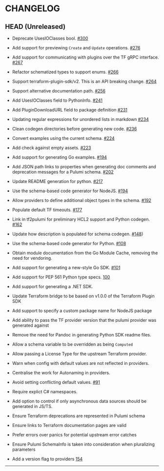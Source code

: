 CHANGELOG
=========

## HEAD (Unreleased)

- Deprecate UsesIOClasses bool.
  [#300](https://github.com/pulumi/pulumi-terraform-bridge/pull/300)

- Add support for previewing `Create` and `Update` operations.
  [#276](https://github.com/pulumi/pulumi-terraform-bridge/pull/276)

- Add support for communicating with plugins over the TF gRPC interface.
  [#267](https://github.com/pulumi/pulumi-terraform-bridge/pull/267)

- Refactor schematized types to support enums.
  [#266](https://github.com/pulumi/pulumi-terraform-bridge/pull/266)

- Support terraform-plugin-sdk/v2. This is an API breaking change.
  [#264](https://github.com/pulumi/pulumi-terraform-bridge/pull/264)

- Support alternative documentation path.
  [#256](https://github.com/pulumi/pulumi-terraform-bridge/pull/256)

- Add UsesIOClasses field to PythonInfo.
  [#241](https://github.com/pulumi/pulumi-terraform-bridge/pull/241)

- Add PluginDownloadURL field to package definition
  [#231](https://github.com/pulumi/pulumi-terraform-bridge/pull/231)

- Updating regular expressions for unordered lists in markdown
  [#234](https://github.com/pulumi/pulumi-terraform-bridge/pull/234) 
  
- Clean codegen directories before generating new code.
  [#236](https://github.com/pulumi/pulumi-terraform-bridge/pull/236)

- Convert examples using the current schema.
  [#224](https://github.com/pulumi/pulumi-terraform-bridge/pull/224)
  
- Add check against empty assets.
  [#223](https://github.com/pulumi/pulumi-terraform-bridge/pull/223)

- Add support for generating Go examples.
  [#194](https://github.com/pulumi/pulumi-terraform-bridge/pull/218)
  
- Add JSON path links to properties when generating doc comments and deprecation messages for
  a Pulumi schema.
  [#202](https://github.com/pulumi/pulumi-terraform-bridge/pull/202)

- Update README generation for python. 
  [#217](https://github.com/pulumi/pulumi-terraform-bridge/pull/217)

- Use the schema-based code generator for NodeJS.
  [#194](https://github.com/pulumi/pulumi-terraform-bridge/pull/194)

- Allow providers to define additional object types in the schema.
  [#192](https://github.com/pulumi/pulumi-terraform-bridge/pull/192)

- Populate default TF timeouts.
  [#177](https://github.com/pulumi/pulumi-terraform-bridge/issues/177)

- Link in tf2pulumi for preliminary HCL2 support and Python codegen.
  [#162](https://github.com/pulumi/pulumi-terraform-bridge/pull/162)

- Update how description is populated for schema codegen.
  [#148](https://github.com/pulumi/pulumi-terraform-bridge/pull/148))

- Use the schema-based code generator for Python.
  [#108](https://github.com/pulumi/pulumi-terraform-bridge/pull/108)

- Obtain module documentation from the Go Module Cache, removing the need for vendoring.

- Add support for generating a new-style Go SDK.
  [#101](https://github.com/pulumi/pulumi-terraform-bridge/pull/101)

- Add support for PEP 561 Python type specs. 
  [100](https://github.com/pulumi/pulumi-terraform-bridge/pull/100)

- Add support for generating a .NET SDK.

- Update Terraform bridge to be based on v1.0.0 of the Terraform Plugin SDK

- Add support to specify a custom package name for NodeJS package

- Add ability to pass the TF provider version that the pulumi provider was generated against

- Remove the need for Pandoc in generating Python SDK readme files.

- Allow a schema variable to be overridden as being `Computed`

- Allow passing a License Type for the upstream Terraform provider.

- Warn when config with default values are not reflected in providers.

- Centralise the work for Autonaming in providers.

- Avoid setting conflicting default values.
  [#91](https://github.com/pulumi/pulumi-terraform-bridge/pull/91)

- Require explict C# namespaces.

- Add option to control if only asynchronous data sources should be generated in JS/TS.

- Ensure Terraform deprecations are represented in Pulumi schema

- Ensure links to Terraform documentation pages are valid

- Prefer errors over panics for potential upstream error catches

- Ensure Pulumi SchemaInfo is taken into consideration when pluralizing parameters

- Add a version flag to providers
  [154](https://github.com/pulumi/pulumi-terraform-bridge/pull/91)

---
